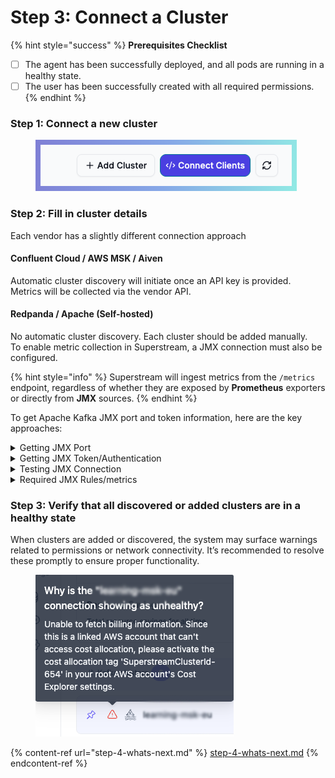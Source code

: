 # Step 3: Connect a Cluster

{% hint style="success" %}
**Prerequisites Checklist**

* [ ] The agent has been successfully deployed, and all pods are running in a healthy state.
* [ ] The user has been successfully created with all required permissions.
{% endhint %}

### Step 1: Connect a new cluster

<div align="left"><figure><img src="../.gitbook/assets/screenshot-with-background (1).png" alt=""><figcaption></figcaption></figure></div>

### Step 2: Fill in cluster details

Each vendor has a slightly different connection approach

#### Confluent Cloud / AWS MSK / Aiven

Automatic cluster discovery will initiate once an API key is provided.\
Metrics will be collected via the vendor API.

#### Redpanda / Apache (Self-hosted)

No automatic cluster discovery. Each cluster should be added manually. \
To enable metric collection in Superstream, a JMX connection must also be configured.

{% hint style="info" %}
Superstream will ingest metrics from the `/metrics` endpoint, regardless of whether they are exposed by **Prometheus** exporters or directly from **JMX** sources.
{% endhint %}

To get Apache Kafka JMX port and token information, here are the key approaches:

<details>

<summary>Getting JMX Port</summary>

**1. Check Kafka Server Configuration**

* Look in your `server.properties` file for JMX-related settings
* Common JMX port configurations:

```bash
# Default JMX port is often 9999
export JMX_PORT=9999
# Or set via KAFKA_JMX_OPTS
export KAFKA_JMX_OPTS="-Dcom.sun.management.jmxremote.port=9999"
```

**2. Check Environment Variables**

```bash
echo $JMX_PORT
env | grep JMX
```

**3. Check Running Processes**

```bash
# Find Kafka process and check JMX arguments
ps aux | grep kafka
# Or use netstat to see what ports are listening
netstat -tlnp | grep java
```

**4. Check Startup Scripts**

* Look in `kafka-server-start.sh` or similar startup scripts
* Check for JMX\_PORT or KAFKA\_JMX\_OPTS variables



</details>

<details>

<summary>Getting JMX Token/Authentication</summary>

**1. Check JMX Security Configuration**

```bash
# Look for these JVM options in your Kafka startup
-Dcom.sun.management.jmxremote.authenticate=true
-Dcom.sun.management.jmxremote.password.file=/path/to/jmxremote.password
-Dcom.sun.management.jmxremote.access.file=/path/to/jmxremote.access
```

**2. Password File Location**

* Usually in `$KAFKA_HOME/config/` or `/etc/kafka/`
* Default filename: `jmxremote.password`
* Format: `username password`

**3. Access File Location**

* Usually alongside password file
* Default filename: `jmxremote.access`
* Format: `username readonly|readwrite`

</details>

<details>

<summary>Testing JMX Connection</summary>

<pre class="language-bash"><code class="lang-bash"><strong># Test connection with JConsole
</strong>jconsole localhost:9999

# Or use command line tools
jmxterm -l localhost:9999
</code></pre>

#### Common Default Locations

* **Confluent Platform**: JMX typically on port 9581-9585
* **Standard Kafka**: Often port 9999
* **Docker/Kubernetes**: Check container environment variables

If JMX isn't enabled, you'll need to configure it by adding the appropriate JMX options to your Kafka startup configuration.

</details>

<details>

<summary>Required JMX Rules/metrics</summary>

{% include "../.gitbook/includes/jmx-rules.md" %}

</details>

### Step 3: Verify that all discovered or added clusters are in a healthy state

When clusters are added or discovered, the system may surface warnings related to permissions or network connectivity. It’s recommended to resolve these promptly to ensure proper functionality.

<figure><img src="../.gitbook/assets/image.png" alt=""><figcaption></figcaption></figure>

{% content-ref url="step-4-whats-next.md" %}
[step-4-whats-next.md](step-4-whats-next.md)
{% endcontent-ref %}
